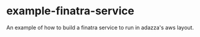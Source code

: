# example-finatra-service
An example of how to build a finatra service to run in adazza's aws layout. 
